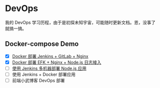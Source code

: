 # DevOps
我的 DevOps 学习历程，由于是初探未知宇宙，可能随时更新文档。恩，没事了就搞一搞。

## Docker-compose Demo

- [x] [Docker 部署 Jenkins + GitLab + Nginx](./jenkins-gitlab-nginx)
- [x] [Docker 部署 EFK + Nginx + Node.js 日志接入](./elasticsearch-fluentd-kiabana-nginx-node)
- [ ] [使用 Jenkins 多机器部署 Node.js 应用](./jenkins-node)
- [ ] 使用 Jenkins + Docker 部署应用
- [ ] 前端小武博客 DevOps 部署